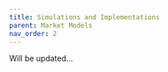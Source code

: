 ```yaml
---
title: Simulations and Implementations
parent: Market Models
nav_order: 2
---
```


Will be updated...
